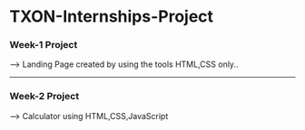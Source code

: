 # TXON-Internships-Project
<h3>Week-1 Project</h3>
<p>--> Landing Page created by using the tools HTML,CSS only.. </p>
<hr/>
<h3>Week-2 Project</h3>
<p>--> Calculator using HTML,CSS,JavaScript</p>

